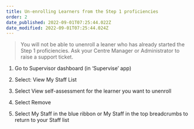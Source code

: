 ```yaml
---
title: Un-enrolling Learners from the Step 1 proficiencies​
order: 2
date_published: 2022-09-01T07:25:44.022Z
date_modified: 2022-09-01T07:25:44.024Z
---
```

> You will not be able to unenroll a leaner who has already started the Step 1 proficiencies. Ask your Centre Manager or Administrator to raise a support ticket.​

1. Go to Supervisor dashboard (in ‘Supervise’ app) ​

2. Select: View My Staff List​

3. Select View self-assessment for the learner you want to unenroll​

4. Select Remove​

5. Select My Staff in the blue ribbon or My Staff in the top breadcrumbs to return to your Staff list​